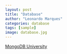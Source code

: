 ```yaml
---
layout: post
title: "Database"
author: "Leonardo Marques"
categories: database
tags: [sample]
image: database.jpg
---
```


[MongoDB University](https://learn.mongodb.com/)
